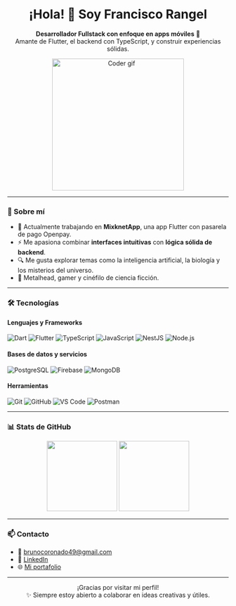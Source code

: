 <h1 align="center">¡Hola! 👋 Soy Francisco Rangel</h1>
<p align="center">
  <b>Desarrollador Fullstack con enfoque en apps móviles</b> 🚀<br>
  Amante de Flutter, el backend con TypeScript, y construir experiencias sólidas.
</p>

<p align="center">
  <img src="https://media.giphy.com/media/L1R1tvI9svkIWwpVYr/giphy.gif" width="300" alt="Coder gif">
</p>

---

### 🧠 Sobre mí

- 🔭 Actualmente trabajando en **MixknetApp**, una app Flutter con pasarela de pago Openpay.
- ⚡ Me apasiona combinar **interfaces intuitivas** con **lógica sólida de backend**.
- 🔍 Me gusta explorar temas como la inteligencia artificial, la biología y los misterios del universo.
- 🤘 Metalhead, gamer y cinéfilo de ciencia ficción.

---

### 🛠️ Tecnologías

#### Lenguajes y Frameworks
![Dart](https://img.shields.io/badge/Dart-0175C2?logo=dart&logoColor=white)
![Flutter](https://img.shields.io/badge/Flutter-02569B?logo=flutter&logoColor=white)
![TypeScript](https://img.shields.io/badge/TypeScript-3178C6?logo=typescript&logoColor=white)
![JavaScript](https://img.shields.io/badge/JavaScript-F7DF1E?logo=javascript&logoColor=black)
![NestJS](https://img.shields.io/badge/NestJS-E0234E?logo=nestjs&logoColor=white)
![Node.js](https://img.shields.io/badge/Node.js-339933?logo=node.js&logoColor=white)

#### Bases de datos y servicios
![PostgreSQL](https://img.shields.io/badge/PostgreSQL-336791?logo=postgresql&logoColor=white)
![Firebase](https://img.shields.io/badge/Firebase-FFCA28?logo=firebase&logoColor=black)
![MongoDB](https://img.shields.io/badge/MongoDB-47A248?logo=mongodb&logoColor=white)

#### Herramientas
![Git](https://img.shields.io/badge/Git-F05032?logo=git&logoColor=white)
![GitHub](https://img.shields.io/badge/GitHub-181717?logo=github&logoColor=white)
![VS Code](https://img.shields.io/badge/VS%20Code-007ACC?logo=visual-studio-code&logoColor=white)
![Postman](https://img.shields.io/badge/Postman-FF6C37?logo=postman&logoColor=white)

---

### 📊 Stats de GitHub

<p align="center">
  <img src="https://github-readme-stats.vercel.app/api?username=brunocoronado49&show_icons=true&theme=radical&hide=stars" height="160" />
  <img src="https://github-readme-stats.vercel.app/api/top-langs/?username=brunocoronado49&layout=compact&theme=radical" height="160" />
</p>

---

### 📫 Contacto

- 💌 brunocoronado49@gmail.com  
- 💼 [LinkedIn](https://www.linkedin.com/in/franciscorangeldev)
- 🌐 [Mi portafolio](https://brunocoronado49.github.io)

---

<p align="center">
  ¡Gracias por visitar mi perfil!  
  <br>✨ Siempre estoy abierto a colaborar en ideas creativas y útiles.
</p>
